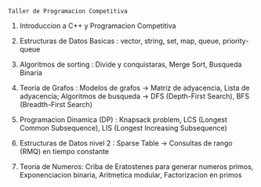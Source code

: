     Taller de Programacion Competitiva

 1. Introduccion a C++ y Programacion Competitiva

 2. Estructuras de Datos Basicas : vector, string, set, map, queue, priority-queue

 3. Algoritmos de sorting : Divide y conquistaras, Merge Sort, Busqueda Binaria

 4. Teoria de Grafos : Modelos de grafos -> Matriz de adyacencia, Lista de adyacencia;
    Algoritmos de busqueda -> DFS (Depth-First Search), BFS (Breadth-First Search)

 5. Programacion Dinamica (DP) : Knapsack problem, LCS (Longest Common Subsequence),
                                LIS (Longest Increasing Subsequence)

6. Estructuras de Datos nivel 2 : Sparse Table -> Consultas de rango (RMQ) en tiempo constante

7. Teoria de Numeros: Criba de Eratostenes para generar numeros primos, Exponenciacion binaria,
                      Aritmetica modular, Factorizacion en primos
